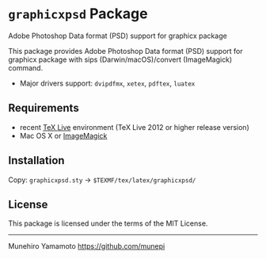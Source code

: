 `graphicxpsd` Package
==========
Adobe Photoshop Data format (PSD) support for graphicx package

This package provides Adobe Photoshop Data format (PSD) support for graphicx package
with sips (Darwin/macOS)/convert (ImageMagick) command. 

 * Major drivers support: `dvipdfmx`, `xetex`, `pdftex`, `luatex`

## Requirements

 * recent [TeX Live](https://www.tug.org/texlive/) environment
   (TeX Live 2012 or higher release version)
 * Mac OS X or [ImageMagick](https://www.imagemagick.org/)

## Installation

Copy: `graphicxpsd.sty` -> `$TEXMF/tex/latex/graphicxpsd/`

## License

This package is licensed under the terms of the MIT License.


--------------------

Munehiro Yamamoto
https://github.com/munepi
